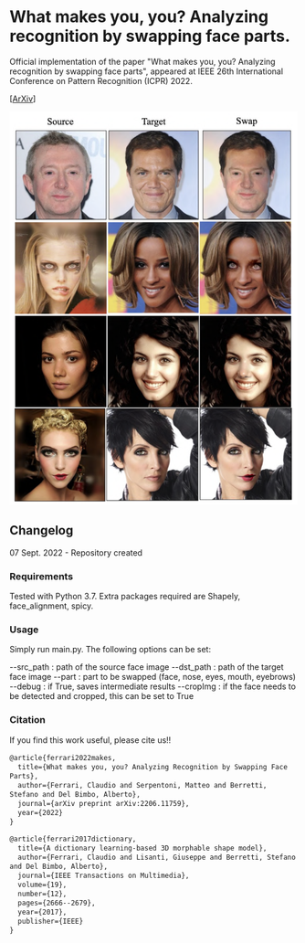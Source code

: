 # What makes you, you? Analyzing recognition by swapping face parts.

Official implementation of the paper "What makes you, you? Analyzing recognition by swapping face parts", appeared at IEEE 26th International Conference on Pattern Recognition (ICPR) 2022.

[[ArXiv](https://arxiv.org/pdf/2206.11759.pdf)]

![alt text](https://github.com/clferrari/FacePartsSwap/blob/main/conf/method.png)

## Changelog

07 Sept. 2022 - Repository created

### Requirements

Tested with Python 3.7. Extra packages required are Shapely, face_alignment, spicy.

### Usage

Simply run main.py. The following options can be set:

--src_path : path of the source face image
--dst_path : path of the target face image
--part : part to be swapped (face, nose, eyes, mouth, eyebrows)
--debug : if True, saves intermediate results
--cropImg : if the face needs to be detected and cropped, this can be set to True

### Citation

If you find this work useful, please cite us!!

```
@article{ferrari2022makes,
  title={What makes you, you? Analyzing Recognition by Swapping Face Parts},
  author={Ferrari, Claudio and Serpentoni, Matteo and Berretti, Stefano and Del Bimbo, Alberto},
  journal={arXiv preprint arXiv:2206.11759},
  year={2022}
}
```

```
@article{ferrari2017dictionary,
  title={A dictionary learning-based 3D morphable shape model},
  author={Ferrari, Claudio and Lisanti, Giuseppe and Berretti, Stefano and Del Bimbo, Alberto},
  journal={IEEE Transactions on Multimedia},
  volume={19},
  number={12},
  pages={2666--2679},
  year={2017},
  publisher={IEEE}
}

```